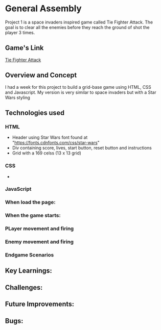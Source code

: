 # General Assembly

Project 1 is a space invaders inspired game called Tie Fighter Attack.
The goal is to clear all the enemies before they reach the ground of shot the player 3 times.

## Game's Link

[Tie Fighter Attack](https://hoenigma.github.io/SEB-Project-1/)

## Overview and Concept

I had a week for this project to build a grid-base game using HTML, CSS and Javascript.
My version is very similar to space invaders but with a Star Wars styling

## Technologies used

### HTML

- Header using Star Wars font found at "https://fonts.cdnfonts.com/css/star-wars"
- Div containing score, lives, start button, reset button and instructions
- Grid with a 169 celss (13 x 13 grid)

### CSS

-

### JavaScript

### When load the page:

### When the game starts:

### PLayer movement and firing

### Enemy movement and firing

### Endgame Scenarios

## Key Learnings:

## Challenges:

## Future Improvements:

## Bugs:
